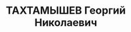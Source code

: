 ---
title: ТАХТАМЫШЕВ Георгий Николаевич
description: 'Род. в 1901, Украина, Донецкая обл., с. Старокерменчик, грек, член ВКП(б)
  с 1920. Проживал: Украинская ССР, Харьков, Сорокинская, 49, кв. 91. Партработник,
  директор Харьковского театра Музыкальной комедии

  Арестован 16.10.1937. Обв. по ст. 54-7-8-11 (участник антисоветской террористической
  организации правых). Приговор: ВК ВС СССР, 05.12.1937 – ВМН. Расстрелян 06.12.1937,
  Харьков.

  Реабилитирован 05.05.1956'
---